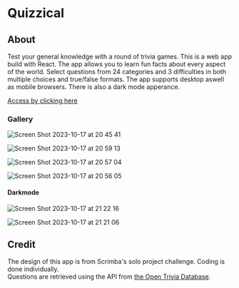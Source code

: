 # Quizzical
## About
Test your general knowledge with a round of trivia games. This is a web app build with React. The app allows you to learn fun facts about every aspect of the world. Select questions from 24 categories and 3 difficulties in both multiple choices and true/false formats. The app supports desktop aswell as mobile browsers. There is also a dark mode apperance.

[Access by clicking here](https://random-facts-trivia.netlify.app)
### Gallery
![Screen Shot 2023-10-17 at 20 45 41](https://github.com/1214443427/quizzical-react-project/assets/36424586/f7789672-43b5-40aa-8f8f-0f0b98fa595f)

![Screen Shot 2023-10-17 at 20 59 13](https://github.com/1214443427/quizzical-react-project/assets/36424586/9dcbbade-ad76-4f37-86a4-d56e06dfbcd3)

![Screen Shot 2023-10-17 at 20 57 04](https://github.com/1214443427/quizzical-react-project/assets/36424586/ce1e9573-c67c-41fe-bfad-402480497592)

![Screen Shot 2023-10-17 at 20 56 05](https://github.com/1214443427/quizzical-react-project/assets/36424586/f72e5178-c3c7-47c5-8932-58a56aed7812)
#### Darkmode
![Screen Shot 2023-10-17 at 21 22 16](https://github.com/1214443427/quizzical-react-project/assets/36424586/e3aefbca-0276-4288-9749-81a2d28b7cbb)

![Screen Shot 2023-10-17 at 21 21 06](https://github.com/1214443427/quizzical-react-project/assets/36424586/470d5b14-32c9-48fd-a825-2ff6602e27e8)

## Credit
The design of this app is from Scrimba's solo project challenge. Coding is done individually.  
Questions are retrieved using the API from [the Open Trivia Database](https://opentdb.com/api_config.php).
